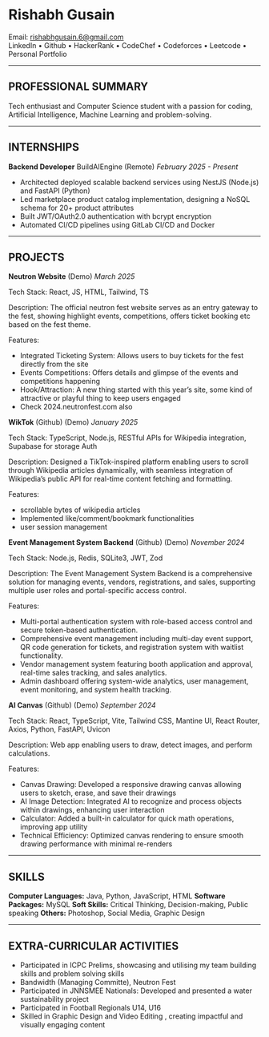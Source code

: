 # Rishabh Gusain

Email: rishabhgusain.6@gmail.com \
LinkedIn • Github • HackerRank • CodeChef • Codeforces • Leetcode • Personal Portfolio

---

## PROFESSIONAL SUMMARY

Tech enthusiast and Computer Science student with a passion for coding, Artificial Intelligence, Machine Learning and problem-solving.

---

## INTERNSHIPS

**Backend Developer**
BuildAIEngine (Remote)
*February 2025 - Present*

- Architected deployed scalable backend services using NestJS (Node.js) and FastAPI (Python)
- Led marketplace product catalog implementation, designing a NoSQL schema for 20+ product attributes
- Built JWT/OAuth2.0 authentication with bcrypt encryption
- Automated CI/CD pipelines using GitLab CI/CD and Docker

---

## PROJECTS

**Neutron Website** (Demo)
*March 2025*

Tech Stack: React, JS, HTML, Tailwind, TS

Description: The official neutron fest website serves as an entry gateway to the fest, showing highlight events, competitions, offers ticket booking etc based on the fest theme.

Features:
- Integrated Ticketing System: Allows users to buy tickets for the fest directly from the site
- Events Competitions: Offers details and glimpse of the events and competitions happening
- Hook/Attraction: A new thing started with this year’s site, some kind of attractive or playful thing to keep users engaged
- Check 2024.neutronfest.com also

**WikTok** (Github) (Demo)
*January 2025*

Tech Stack: TypeScript, Node.js, RESTful APIs for Wikipedia integration, Supabase for storage Auth

Description: Designed a TikTok-inspired platform enabling users to scroll through Wikipedia articles dynamically, with seamless integration of Wikipedia’s public API for real-time content fetching and formatting.

Features:
- scrollable bytes of wikipedia articles
- Implemented like/comment/bookmark functionalities
- user session management

**Event Management System Backend** (Github) (Demo)
*November 2024*

Tech Stack: Node.js, Redis, SQLite3, JWT, Zod

Description: The Event Management System Backend is a comprehensive solution for managing events, vendors, registrations, and sales, supporting multiple user roles and portal-specific access control.

Features:
- Multi-portal authentication system with role-based access control and secure token-based authentication.
- Comprehensive event management including multi-day event support, QR code generation for tickets, and registration system with waitlist functionality.
- Vendor management system featuring booth application and approval, real-time sales tracking, and sales analytics.
- Admin dashboard offering system-wide analytics, user management, event monitoring, and system health tracking.

**AI Canvas** (Github) (Demo)
*September 2024*

Tech Stack: React, TypeScript, Vite, Tailwind CSS, Mantine UI, React Router, Axios, Python, FastAPI, Uvicon

Description: Web app enabling users to draw, detect images, and perform calculations.

Features:
- Canvas Drawing: Developed a responsive drawing canvas allowing users to sketch, erase, and save their drawings
- AI Image Detection: Integrated AI to recognize and process objects within drawings, enhancing user interaction
- Calculator: Added a built-in calculator for quick math operations, improving app utility
- Technical Efficiency: Optimized canvas rendering to ensure smooth drawing performance with minimal re-renders

---

## SKILLS

**Computer Languages:** Java, Python, JavaScript, HTML
**Software Packages:** MySQL
**Soft Skills:** Critical Thinking, Decision-making, Public speaking
**Others:** Photoshop, Social Media, Graphic Design

---

## EXTRA-CURRICULAR ACTIVITIES

- Participated in ICPC Prelims, showcasing and utilising my team building skills and problem solving skills
- Bandwidth (Managing Committe), Neutron Fest
- Participated in JNNSMEE Nationals: Developed and presented a water sustainability project
- Participated in Football Regionals U14, U16
- Skilled in Graphic Design and Video Editing , creating impactful and visually engaging content